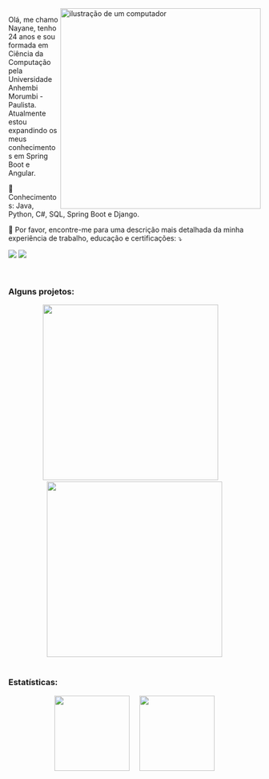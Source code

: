 <img src="https://raw.githubusercontent.com/MicaelliMedeiros/micaellimedeiros/master/image/computer-illustration.png" alt="ilustração de um computador" min-width="400px" max-width="400px" width="400px" align="right">

<p align="left"> 
  Olá, me chamo Nayane, tenho 24 anos e sou formada em Ciência da Computação pela Universidade Anhembi Morumbi - Paulista.<br>
  Atualmente estou expandindo os meus conhecimentos em Spring Boot e Angular.
</p>

<p align="left">
  🎯 Conhecimentos: Java, Python, C#, SQL, Spring Boot e Django.
</p>

  💌 Por favor, encontre-me para uma descrição mais detalhada da minha experiência de trabalho, educação e certificações: ⤵️ 

  <a href="https://www.linkedin.com/in/nayanemazaro/"><img src="https://img.shields.io/badge/-LinkedIn-blue?style=for-the-badge&logo=Linkedin&logoColor=white" target="_blank"></a>
  <a href = "mailto:nayanemazaro@hotmail.com"><img src="https://img.shields.io/badge/-Outlook-0078D4?style=for-the-badge&logo=microsoft-outlook&logoColor=white" target="_blank"></a>

<br>

### Alguns projetos:

<div align="center">
  <a href="https://github.com/NayaneMazaro/LibertyBank"><img width="350px" src="https://github-readme-stats.vercel.app/api/pin/?username=NayaneMazaro&repo=LibertyBank&show_owner=true&theme=gotham"/></a>
  &nbsp;
  &nbsp;
  <a href="https://github.com/NayaneMazaro/CandyPong"><img width="350px" src="https://github-readme-stats.vercel.app/api/pin/?username=NayaneMazaro&repo=CandyPong&show_owner=true&theme=gotham"></a>
</div>

<br>
 
### Estatísticas:

<div align="center">
  <a href="https://github.com/nayanemazaro"><img height="150px" src="https://github-readme-stats.vercel.app/api?username=nayanemazaro&show_icons=true&theme=gotham&include_all_commits=true&count_private=true&card_width=350"/></a>
  &nbsp;
  &nbsp;
  <a href="https://github.com/anuraghazra/github-readme-stats"><img height="150px" src="https://github-readme-stats.vercel.app/api/top-langs/?username=nayanemazaro&layout=compact&langs_count=8&theme=gotham&card_width=370"></a>
</div>

